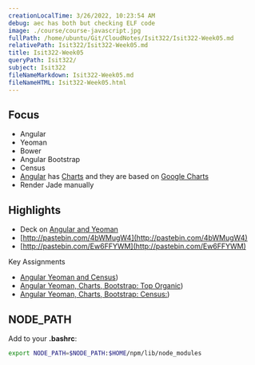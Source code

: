```yaml
---
creationLocalTime: 3/26/2022, 10:23:54 AM
debug: aec has both but checking ELF code
image: ./course/course-javascript.jpg
fullPath: /home/ubuntu/Git/CloudNotes/Isit322/Isit322-Week05.md
relativePath: Isit322/Isit322-Week05.md
title: Isit322-Week05
queryPath: Isit322/
subject: Isit322
fileNameMarkdown: Isit322-Week05.md
fileNameHTML: Isit322-Week05.html
---
```



<!-- toc -->
<!-- tocstop -->

## Focus

*   Angular
*   Yeoman
*   Bower
*   Angular Bootstrap
*   Census
*   [Angular](https://github.com/angular-google-chart/angular-google-chart) has [Charts](https://github.com/chinmaymk/angular-charts) and they are based on [Google Charts](https://google-developers.appspot.com/chart/)
*   Render Jade manually

## Highlights

*   Deck on [Angular and Yeoman](http://bit.ly/angular-yeoman)
*   [http://pastebin.com/4bWMugW4](http://pastebin.com/4bWMugW4)
*   [http://pastebin.com/Ew6FFYWM](http://pastebin.com/Ew6FFYWM)

Key Assignments

*   [Angular Yeoman and Census](/teach/assignments/AngularYeomanCensus.html))
*   [Angular Yeoman, Charts, Bootstrap: Top Organic](/teach/assignments/AngularChartOrganic.html))
*   [Angular Yeoman, Charts, Bootstrap: Census:](/teach/assignments/AngularChartCensus.html))

## NODE_PATH

Add to your **.bashrc**:

```bash
export NODE_PATH=$NODE_PATH:$HOME/npm/lib/node_modules
```
